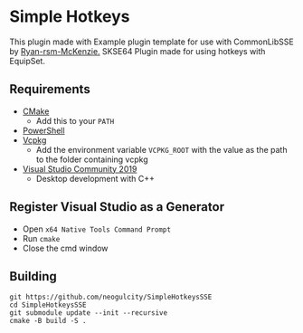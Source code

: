 # Simple Hotkeys
This plugin made with Example plugin template for use with CommonLibSSE by [Ryan-rsm-McKenzie.](https://github.com/Ryan-rsm-McKenzie/ExamplePlugin-CommonLibSSE)
SKSE64 Plugin made for using hotkeys with EquipSet.

## Requirements
* [CMake](https://cmake.org/)
	* Add this to your `PATH`
* [PowerShell](https://github.com/PowerShell/PowerShell/releases/latest)
* [Vcpkg](https://github.com/microsoft/vcpkg)
	* Add the environment variable `VCPKG_ROOT` with the value as the path to the folder containing vcpkg
* [Visual Studio Community 2019](https://visualstudio.microsoft.com/)
	* Desktop development with C++

## Register Visual Studio as a Generator
* Open `x64 Native Tools Command Prompt`
* Run `cmake`
* Close the cmd window

## Building
```
git https://github.com/neogulcity/SimpleHotkeysSSE
cd SimpleHotkeysSSE
git submodule update --init --recursive
cmake -B build -S .
```
